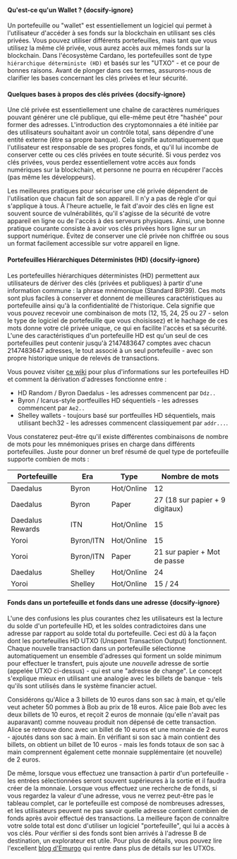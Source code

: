 #### Qu'est-ce qu'un Wallet ?  {docsify-ignore}

Un portefeuille ou "wallet" est essentiellement un logiciel qui permet à l'utilisateur d'accéder à ses fonds sur la blockchain en utilisant ses clés privées. Vous pouvez utiliser différents portefeuilles, mais tant que vous utilisez la même clé privée, vous aurez accès aux mêmes fonds sur la blockchain. Dans l'écosystème Cardano, les portefeuilles sont de type `hiérarchique déterministe (HD)` et basés sur les "UTXO" - et ce pour de bonnes raisons. Avant de plonger dans ces termes, assurons-nous de clarifier les bases concernant les clés privées et leur sécurité.

#### Quelques bases à propos des clés privées  {docsify-ignore}

Une clé privée est essentiellement une chaîne de caractères numériques pouvant générer une clé publique, qui elle-même peut être "hashée" pour former des adresses. L'introduction des cryptomonnaies a été initiée par des utilisateurs souhaitant avoir un contrôle total, sans dépendre d'une entité externe (être sa propre banque). Cela signifie automatiquement que l'utilisateur est responsable de ses propres fonds, et qu'il lui incombe de conserver cette ou ces clés privées en toute sécurité. Si vous perdez vos clés privées, vous perdez essentiellement votre accès aux fonds numériques sur la blockchain, et personne ne pourra en récupérer l'accès  (pas même les développeurs).

Les meilleures pratiques pour sécuriser une clé privée dépendent de l'utilisation que chacun fait de son appareil. Il n'y a pas de règle d'or qui s'applique à tous. À l'heure actuelle, le fait d'avoir des clés en ligne est souvent source de vulnérabilités, qu'il s'agisse de la sécurité de votre appareil en ligne ou de l'accès à des serveurs physiques. Ainsi, une bonne pratique courante consiste à avoir vos clés privées hors ligne sur un support numérique. Évitez de conserver une clé privée non chiffrée ou sous un format facilement accessible sur votre appareil en ligne.

#### Portefeuilles Hiérarchiques Déterministes (HD)  {docsify-ignore}

Les portefeuilles  hiérarchiques déterministes (HD) permettent aux utilisateurs de dériver des clés (privées et publiques) à partir d'une information commune : la phrase mnémonique (Standard BIP39). Ces mots sont plus faciles à conserver et donnent de meilleures caractéristiques au portefeuille ainsi qu'à la confidentialité de l'historique. Cela signifie que vous pouvez recevoir une combinaison de mots (12, 15, 24, 25 ou 27 - selon le type de logiciel de portefeuille que vous choisissez) et le hachage de ces mots donne votre clé privée unique, ce qui en facilite l'accès et sa sécurité. L'une des caractéristiques d'un portefeuille HD est qu'un seul de ces portefeuilles peut contenir jusqu'à 2147483647 comptes avec chacun 2147483647 adresses, le tout associé à un seul portefeuille - avec son propre historique unique de relevés de transactions.

Vous pouvez visiter [ce wiki](https://github.com/input-output-hk/cardano-wallet/wiki/About-Address-Derivation) pour plus d'informations sur les portefeuilles HD et comment la dérivation d'adresses fonctionne entre :

- HD Random / Byron Daedalus - les adresses commencent par `Ddz..`
- Byron / Icarus-style portfeuilles HD séquentiels - les adresses commencent par `Ae2..`
- Shelley wallets - toujours basé sur portfeuilles HD séquentiels, mais utilisant bech32 - les adresses commencent classiquement par `addr...`.

Vous constaterez peut-être qu'il existe différentes combinaisons de nombre de mots pour les mnémoniques prises en charge dans différents portefeuilles. Juste pour donner un bref résumé de quel type de portefeuille supporte combien de mots :

| Portefeuille     | Era       | Type       | Nombre de mots                  |
| ---------------- | --------- | ---------- | ------------------------------- |
| Daedalus         | Byron     | Hot/Online | 12                              |
| Daedalus         | Byron     | Paper      | 27 (18 sur papier + 9 digitaux) |
| Daedalus Rewards | ITN       | Hot/Online | 15                              |
| Yoroi            | Byron/ITN | Hot/Online | 15                              |
| Yoroi            | Byron/ITN | Paper      | 21 sur papier + Mot de passe    |
| Daedalus         | Shelley   | Hot/Online | 24                              |
| Yoroi            | Shelley   | Hot/Online | 15 / 24                         |

#### Fonds dans un portefeuille et fonds dans une adresse {docsify-ignore}

L'une des confusions les plus courantes chez les utilisateurs est la lecture du solde d'un portefeuille HD, et les soldes contradictoires dans une adresse par rapport au solde total du portefeuille. Ceci est dû à la façon dont les portefeuilles HD UTXO (Unspent Transaction Output) fonctionnent. Chaque nouvelle transaction dans un portefeuille sélectionne automatiquement un ensemble d'adresses qui forment un solde minimum pour effectuer le transfert, puis ajoute une *nouvelle* adresse de sortie (appelée UTXO ci-dessus) - qui est une "adresse de change".
Le concept s'explique mieux en utilisant une analogie avec les billets de banque - tels qu'ils sont utilisés dans le système financier actuel.

Considérons qu'Alice a 3 billets de 10 euros dans son sac à main, et qu'elle veut acheter 50 pommes à Bob au prix de 18 euros.
Alice paie Bob avec les deux billets de 10 euros, et reçoit 2 euros de monnaie (qu'elle n'avait pas auparavant) comme nouveau produit non dépensé de cette transaction.
Alice se retrouve donc avec un billet de 10 euros et une monnaie de 2 euros - ajoutés dans son sac à main. En vérifiant si son sac à main contient des billets, on obtient un billet de 10 euros - mais les fonds totaux de son sac à main comprennent également cette monnaie supplémentaire (et nouvelle) de 2 euros.

De même, lorsque vous effectuez une transaction à partir d'un portefeuille - les entrées sélectionnées seront souvent supérieures à la sortie et il faudra créer de la monnaie.
Lorsque vous effectuez une recherche de fonds, si vous regardez la valeur d'une adresse, vous ne verrez peut-être pas le tableau complet, car le portefeuille est composé de nombreuses adresses, et les utilisateurs peuvent ne pas savoir quelle adresse contient combien de fonds après avoir effectué des transactions.
La meilleure façon de connaître votre solde total est donc d'utiliser un logiciel "portefeuille", qui lui a accès à vos clés. Pour vérifier si des fonds sont bien arrivés à l'adresse B de destination, un explorateur est utile.
Pour plus de détails, vous pouvez lire l'excellent [blog d'Emurgo](https://emurgo.io/en/blog/blockchain-primer-cardanos-utxo-model-simply-explained) qui rentre dans plus de détails sur les UTXOs.
